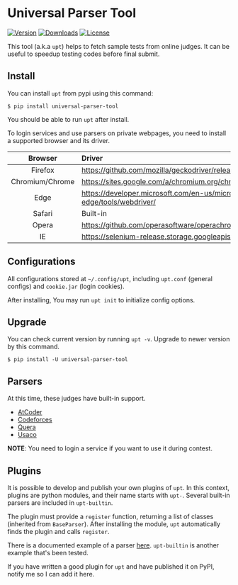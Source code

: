 # Universal Parser Tool
[![Version](https://img.shields.io/pypi/v/universal-parser-tool?color=green)](https://pypi.org/project/universal-parser-tool/)
[![Downloads](https://pepy.tech/badge/universal-parser-tool)](https://pepy.tech/project/universal-parser-tool)
[![License](https://img.shields.io/pypi/l/universal-parser-tool)](https://github.com/ParsaAlizadeh/universal-parser-tool/blob/main/LICENSE)

This tool (a.k.a `upt`) helps to fetch sample tests from online judges.
It can be useful to speedup testing codes before final submit.

## Install

You can install `upt` from pypi using this command:

```
$ pip install universal-parser-tool
```

You should be able to run `upt` after install.

To login services and use parsers on private webpages, you need to install a supported browser and its driver.

|Browser|Driver|Supported|Tested|
|:-----:|:-----|:-------:|:----:|
|Firefox|https://github.com/mozilla/geckodriver/releases|✅|✅|
|Chromium/Chrome|https://sites.google.com/a/chromium.org/chromedriver/downloads|✅|✅|
|Edge|https://developer.microsoft.com/en-us/microsoft-edge/tools/webdriver/|✅|❌|
|Safari|Built-in|✅|❌|
|Opera|https://github.com/operasoftware/operachromiumdriver/releases|❌|❌|
|IE|https://selenium-release.storage.googleapis.com/index.html|❌|❌|

## Configurations

All configurations stored at `~/.config/upt`, including `upt.conf` (general configs) and `cookie.jar` (login cookies).

After installing, You may run `upt init` to initialize config options.

## Upgrade
You can check current version by running `upt -v`. Upgrade to newer version by this command.

```
$ pip install -U universal-parser-tool
```

## Parsers

At this time, these judges have built-in support.

- [AtCoder](https://github.com/ParsaAlizadeh/universal-parser-tool/wiki/AtCoder)
- [Codeforces](https://github.com/ParsaAlizadeh/universal-parser-tool/wiki/Codeforces)
- [Quera](https://github.com/ParsaAlizadeh/universal-parser-tool/wiki/Quera)
- [Usaco](https://github.com/ParsaAlizadeh/universal-parser-tool/wiki/Usaco)

**NOTE**: You need to login a service if you want to use it during contest.

## Plugins

It is possible to develop and publish your own plugins of `upt`.
In this context, plugins are python modules, and their name starts with `upt-`.
Several built-in parsers are included in `upt-builtin`.

The plugin must provide a `register` function, returning a list of classes (inherited from `BaseParser`).
After installing the module, `upt` automatically finds the plugin and calls `register`.

There is a documented example of a parser [here](example/example.py).
`upt-builtin` is another example that's been tested.

If you have written a good plugin for `upt` and have published it on PyPI, notify me so I can add it here.
